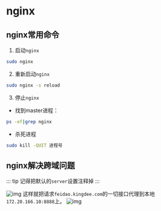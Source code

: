 # nginx
## nginx常用命令
1. 启动`nginx`
```bash
sudo nginx
```

2. 重新启动`nginx`
```bash
sudo nginx -s reload
```
3. 停止`nginx`
- 找到master进程：
```bash
ps -ef|grep nginx
```
- 杀死进程
```bash
sudo kill -QUIT 进程号
```

## nginx解决跨域问题
::: tip
记得把默认的`server`设置注释掉
:::

![img](/dovis-blog/other/15.png)
这样就把请求`feidao.kingdee.com`的一切接口代理到本地`172.20.166.10:8888`上。
![img](/dovis-blog/other/16.png)